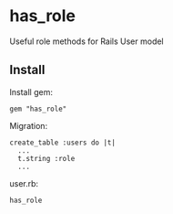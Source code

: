 has_role
===========

Useful role methods for Rails User model

## Install

Install gem:

    gem "has_role"

Migration:

    create_table :users do |t|
      ...
      t.string :role
      ...

user.rb:

    has_role
